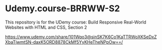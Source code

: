 # Udemy.course-BRRWW-S2

This repository is for the UDemy course: Build Responsive Real-World Websites with HTML and CSS, Section 2

https://www.udemy.com/share/101Wqo3@sinSK7K6Co1KaTTRWoXKSeDxZXbaTjwmtSN-daxK5ORD8878CkMf5YyKHeTheNPpOw==/
